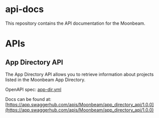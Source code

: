 # api-docs

This repository contains the API documentation for the Moonbeam.

# APIs

## App Directory API

The App Directory API allows you to retrieve information about projects listed in the Moonbeam App Directory.

OpenAPI spec: [app-dir.yml](./openapi/app-directory/app-dir.yml)

Docs can be found at: [https://app.swaggerhub.com/apis/Moonbeam/app_directory_api/1.0.0](https://app.swaggerhub.com/apis/Moonbeam/app_directory_api/1.0.0)
